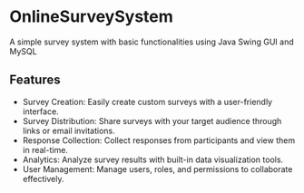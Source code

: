 # OnlineSurveySystem #
 A simple survey system with basic functionalities using Java Swing GUI and MySQL
## Features ##
 * Survey Creation: Easily create custom surveys with a user-friendly interface.
 * Survey Distribution: Share surveys with your target audience through links or email invitations.
 * Response Collection: Collect responses from participants and view them in real-time.
 * Analytics: Analyze survey results with built-in data visualization tools.
 * User Management: Manage users, roles, and permissions to collaborate effectively.



 
